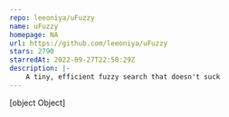 ```yaml
---
repo: leeoniya/uFuzzy
name: uFuzzy
homepage: NA
url: https://github.com/leeoniya/uFuzzy
stars: 2790
starredAt: 2022-09-27T22:50:29Z
description: |-
    A tiny, efficient fuzzy search that doesn't suck
---
```


[object Object]
